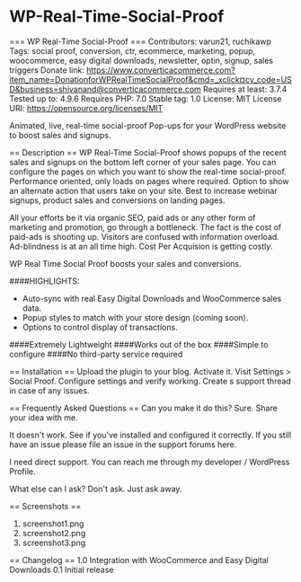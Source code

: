 # WP-Real-Time-Social-Proof
=== WP Real-Time Social-Proof ===
Contributors: varun21, ruchikawp
Tags: social proof, conversion, ctr, ecommerce, marketing, popup, woocommerce, easy digital downloads, newsletter, optin, signup, sales triggers
Donate link: https://www.converticacommerce.com?item_name=DonationforWPRealTimeSocialProof&cmd=_xclick¤cy_code=USD&business=shivanand@converticacommerce.com
Requires at least: 3.7.4
Tested up to: 4.9.6
Requires PHP: 7.0
Stable tag: 1.0
License: MIT
License URI: https://opensource.org/licenses/MIT

Animated, live, real-time social-proof Pop-ups for your WordPress website to boost sales and signups.

== Description ==
WP Real-Time Social-Proof shows popups of the recent sales and signups on the bottom left corner of your sales page. You can configure the pages on which you want to show the real-time social-proof. Performance oriented, only loads on pages where required. Option to show an alternate action that users take on your site. Best to increase webinar signups, product sales and conversions on landing pages.

All your efforts be it via organic SEO, paid ads or any other form of marketing and promotion, go through a bottleneck. The fact is the cost of paid-ads is shooting up. Visitors are confused with information overload. Ad-blindness is at an all time high. Cost Per Acquision is getting costly.

WP Real Time Social Proof boosts your sales and conversions.


####HIGHLIGHTS:

*  Auto-sync with real Easy Digital Downloads and WooCommerce sales data.
*  Popup styles to match with your store design (coming soon).
*  Options to control display of transactions.

####Extremely Lightweight
####Works out of the box
####Simple to configure
####No third-party service required


== Installation ==
Upload the plugin to your blog. Activate it. Visit Settings > Social Proof. Configure settings and verify working. Create s support thread in case of any issues.

== Frequently Asked Questions ==
Can you make it do this?
Sure. Share your idea with me.

It doesn't work.
See if you've installed and configured it correctly. If you still have an issue please file an issue in the support forums here.

I need direct support.
You can reach me through my developer / WordPress Profile.

What else can I ask?
Don't ask. Just ask away.

== Screenshots ==
1. screenshot1.png
2. screenshot2.png
3. screenshot3.png

== Changelog ==
1.0 Integration with WooCommerce and Easy Digital Downloads
0.1 Initial release

